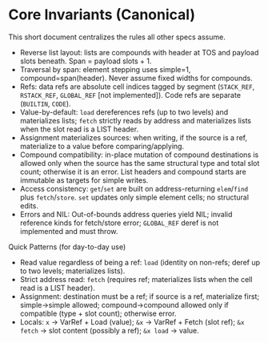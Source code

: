 # Core Invariants (Canonical)

This short document centralizes the rules all other specs assume.

- Reverse list layout: lists are compounds with header at TOS and payload slots beneath. Span = payload slots + 1.
- Traversal by span: element stepping uses simple=1, compound=span(header). Never assume fixed widths for compounds.
- Refs: data refs are absolute cell indices tagged by segment (`STACK_REF`, `RSTACK_REF`, `GLOBAL_REF` [not implemented]). Code refs are separate (`BUILTIN`, `CODE`).
- Value-by-default: `load` dereferences refs (up to two levels) and materializes lists; `fetch` strictly reads by address and materializes lists when the slot read is a LIST header.
- Assignment materializes sources: when writing, if the source is a ref, materialize to a value before comparing/applying.
- Compound compatibility: in-place mutation of compound destinations is allowed only when the source has the same structural type and total slot count; otherwise it is an error. List headers and compound starts are immutable as targets for simple writes.
- Access consistency: `get`/`set` are built on address-returning `elem`/`find` plus `fetch`/`store`. `set` updates only simple element cells; no structural edits.
- Errors and NIL: Out-of-bounds address queries yield NIL; invalid reference kinds for fetch/store error; `GLOBAL_REF` deref is not implemented and must throw.

Quick Patterns (for day-to-day use)
- Read value regardless of being a ref: `load` (identity on non-refs; deref up to two levels; materializes lists).
- Strict address read: `fetch` (requires ref; materializes lists when the cell read is a LIST header).
- Assignment: destination must be a ref; if source is a ref, materialize first; simple→simple allowed; compound→compound allowed only if compatible (type + slot count); otherwise error.
- Locals: `x` → VarRef + Load (value); `&x` → VarRef + Fetch (slot ref); `&x fetch` → slot content (possibly a ref); `&x load` → value.
